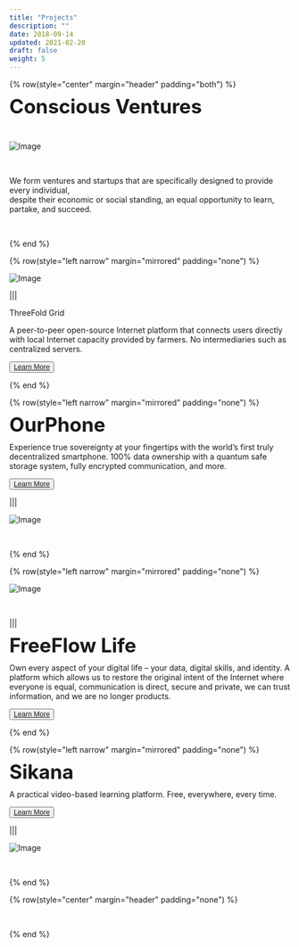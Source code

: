 ```yaml
---
title: "Projects"
description: ""
date: 2018-09-14
updated: 2021-02-20
draft: false
weight: 5
---
```


<div class="container mx-auto">

<!-- section 1 (co-found) -->

{% row(style="center" margin="header" padding="both") %}

<span style="font-size:2.5em; font-weight:bold; line-height:1em;"> Conscious Ventures</span>

<br>

![Image](img/venture.png#medium#m)

<br>

<p>
We form ventures and startups that are specifically designed to provide every individual, 
<br>
despite their economic or social standing, an equal opportunity to learn, partake, and succeed.
</p>

<br>

{% end %}

{% row(style="left narrow" margin="mirrored" padding="none") %}

![Image](img/tff.png#medium#m)

|||


<span style="font-size:2.5em; font-weight:bold; line-height:1em;"></span>ThreeFold Grid</span>
<br>
<p>
A peer-to-peer open-source Internet platform that connects users directly with local Internet capacity provided by farmers. No intermediaries such as centralized servers.
</p>


<button style="font-size:0.9em">[Learn More](/projects/tfgrid/)</button>

{% end %}

{% row(style="left narrow" margin="mirrored" padding="none") %}

<span style="font-size:2.5em; font-weight:bold; line-height:1em;">OurPhone</span>
<br>
<p>
Experience true sovereignty at your fingertips with the world’s first truly decentralized smartphone. 100% data ownership with a quantum safe storage system, fully encrypted communication, and more.
</p>


<button style="font-size:0.9em">[Learn More](/projects/ourphone/)</button>


|||

![Image](img/ourphone.png#medium#mx-auto)

<br>

{% end %}

{% row(style="left narrow" margin="mirrored" padding="none") %}

![Image](img/ff.png#medium#mx-auto)

<br>


|||


<span style="font-size:2.5em; font-weight:bold; line-height:1em;"> FreeFlow Life</span>

<p>
Own every aspect of your digital life – your data, digital skills, and identity. A platform which allows us to restore the original intent of the Internet where everyone is equal, communication is direct, secure and private, we can trust information, and we are no longer products.
</p>


<button style="font-size:0.9em">[Learn More](/projects/freeflow/)</button>


{% end %}


{% row(style="left narrow" margin="mirrored" padding="none") %}

<span style="font-size:2.5em; font-weight:bold; line-height:1em;">Sikana</span>
<br>
<p>
A practical video-based learning platform. Free, everywhere, every time.
</p>

<button style="font-size:0.9em">[Learn More](/projects/sikana/)</button>

|||

![Image](img/sikana.png#medium#mx-auto)

<br>

{% end %}

<!-- section 1 (co-found) -->

{% row(style="center" margin="header" padding="none") %}

<br>

{% end %}

</div>



